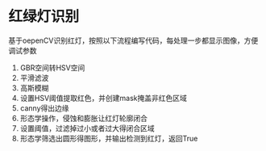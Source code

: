 # 红绿灯识别

基于oepenCV识别红灯，按照以下流程编写代码，每处理一步都显示图像，方便调试参数

1. GBR空间转HSV空间
2. 平滑滤波
3. 高斯模糊
4. 设置HSV阈值提取红色，并创建mask掩盖非红色区域
5. canny得出边缘
6. 形态学操作，侵蚀和膨胀让红灯轮廓闭合
7. 设置阈值，过滤掉过小或者过大得闭合区域
8. 形态学筛选出圆形得图形，并输出检测到红灯，返回True
